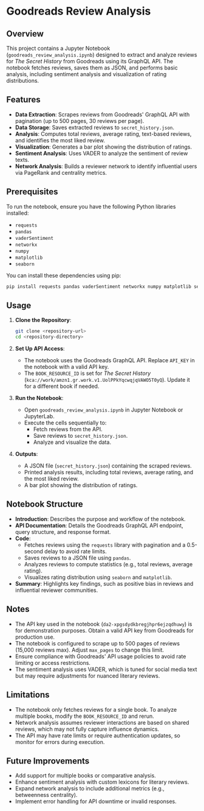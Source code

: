 # Goodreads Review Analysis

## Overview
This project contains a Jupyter Notebook (`goodreads_review_analysis.ipynb`) designed to extract and analyze reviews for *The Secret History* from Goodreads using its GraphQL API. The notebook fetches reviews, saves them as JSON, and performs basic analysis, including sentiment analysis and visualization of rating distributions.

## Features
- **Data Extraction**: Scrapes reviews from Goodreads' GraphQL API with pagination (up to 500 pages, 30 reviews per page).
- **Data Storage**: Saves extracted reviews to `secret_history.json`.
- **Analysis**: Computes total reviews, average rating, text-based reviews, and identifies the most liked review.
- **Visualization**: Generates a bar plot showing the distribution of ratings.
- **Sentiment Analysis**: Uses VADER to analyze the sentiment of review texts.
- **Network Analysis**: Builds a reviewer network to identify influential users via PageRank and centrality metrics.

## Prerequisites
To run the notebook, ensure you have the following Python libraries installed:
- `requests`
- `pandas`
- `vaderSentiment`
- `networkx`
- `numpy`
- `matplotlib`
- `seaborn`

You can install these dependencies using pip:
```bash
pip install requests pandas vaderSentiment networkx numpy matplotlib seaborn
```

## Usage
1. **Clone the Repository**:
   ```bash
   git clone <repository-url>
   cd <repository-directory>
   ```

2. **Set Up API Access**:
   - The notebook uses the Goodreads GraphQL API. Replace `API_KEY` in the notebook with a valid API key.
   - The `BOOK_RESOURCE_ID` is set for *The Secret History* (`kca://work/amzn1.gr.work.v1.UolPPkYqcwqjqVAWO5T0yQ`). Update it for a different book if needed.

3. **Run the Notebook**:
   - Open `goodreads_review_analysis.ipynb` in Jupyter Notebook or JupyterLab.
   - Execute the cells sequentially to:
     - Fetch reviews from the API.
     - Save reviews to `secret_history.json`.
     - Analyze and visualize the data.

4. **Outputs**:
   - A JSON file (`secret_history.json`) containing the scraped reviews.
   - Printed analysis results, including total reviews, average rating, and the most liked review.
   - A bar plot showing the distribution of ratings.

## Notebook Structure
- **Introduction**: Describes the purpose and workflow of the notebook.
- **API Documentation**: Details the Goodreads GraphQL API endpoint, query structure, and response format.
- **Code**:
  - Fetches reviews using the `requests` library with pagination and a 0.5-second delay to avoid rate limits.
  - Saves reviews to a JSON file using `pandas`.
  - Analyzes reviews to compute statistics (e.g., total reviews, average rating).
  - Visualizes rating distribution using `seaborn` and `matplotlib`.
- **Summary**: Highlights key findings, such as positive bias in reviews and influential reviewer communities.

## Notes
- The API key used in the notebook (`da2-xpgsdydkbregjhpr6ejzqdhuwy`) is for demonstration purposes. Obtain a valid API key from Goodreads for production use.
- The notebook is configured to scrape up to 500 pages of reviews (15,000 reviews max). Adjust `max_pages` to change this limit.
- Ensure compliance with Goodreads' API usage policies to avoid rate limiting or access restrictions.
- The sentiment analysis uses VADER, which is tuned for social media text but may require adjustments for nuanced literary reviews.

## Limitations
- The notebook only fetches reviews for a single book. To analyze multiple books, modify the `BOOK_RESOURCE_ID` and rerun.
- Network analysis assumes reviewer interactions are based on shared reviews, which may not fully capture influence dynamics.
- The API may have rate limits or require authentication updates, so monitor for errors during execution.

## Future Improvements
- Add support for multiple books or comparative analysis.
- Enhance sentiment analysis with custom lexicons for literary reviews.
- Expand network analysis to include additional metrics (e.g., betweenness centrality).
- Implement error handling for API downtime or invalid responses.
